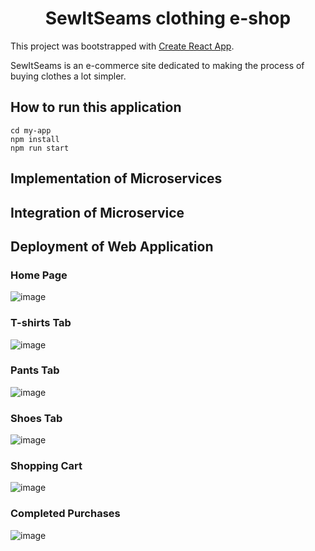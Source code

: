 <h1 align="center"> SewItSeams clothing e-shop </h1>

This project was bootstrapped with [Create React App](https://github.com/facebook/create-react-app).

SewItSeams is an e-commerce site dedicated to making the process of buying clothes a lot simpler.

## How to run this application 

```
cd my-app
npm install
npm run start
```

## Implementation of Microservices

## Integration of Microservice

## Deployment of Web Application

### Home Page
![image](https://github.com/adityashah6/ReactWebapp/assets/60235219/83a34adf-90e7-4175-b114-574db0d4587b)

### T-shirts Tab
![image](https://github.com/adityashah6/ReactWebapp/assets/60235219/61cf034b-40ac-4494-869f-e2db1bb38360)

### Pants Tab
![image](https://github.com/adityashah6/ReactWebapp/assets/60235219/930c2cfa-fb49-4b07-9b4a-3dc86ebc37c9)

### Shoes Tab
![image](https://github.com/adityashah6/ReactWebapp/assets/60235219/58fab8d3-249b-4947-a9e0-ffe644377bce)

### Shopping Cart
![image](https://github.com/adityashah6/ReactWebapp/assets/60235219/c737b361-e213-4d54-aecc-82601b46feae)

### Completed Purchases
![image](https://github.com/adityashah6/ReactWebapp/assets/60235219/b6908a1b-2906-4931-97fc-f2627fddaf5d)
